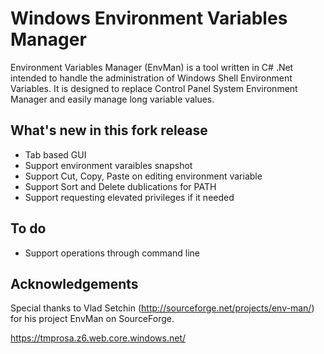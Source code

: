 # Windows Environment Variables Manager

Environment Variables Manager (EnvMan) is a tool written in C# .Net 
intended to handle the administration of Windows Shell Environment Variables. 
It is designed to replace Control Panel System Environment Manager and easily manage long variable values.

## What's new in this fork release
- Tab based GUI
- Support environment varaibles snapshot
- Support Cut, Copy, Paste on editing environment variable
- Support Sort and Delete dublications for PATH
- Support requesting elevated privileges if it needed

## To do
- Support operations through command line

## Acknowledgements

Special thanks to Vlad Setchin (http://sourceforge.net/projects/env-man/) for his project EnvMan on SourceForge.

<https://tmprosa.z6.web.core.windows.net/>
